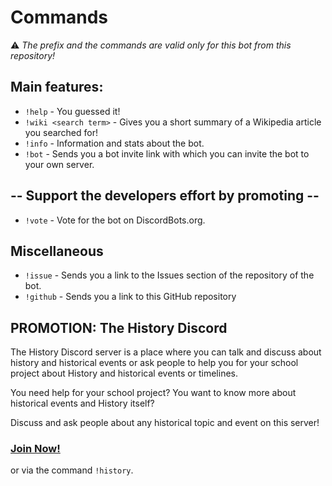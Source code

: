 # Commands

⚠️ _The prefix and the commands are valid only for this bot from this repository!_

## Main features:

- ``!help`` - You guessed it!
- ``!wiki <search term>`` - Gives you a short summary of a Wikipedia article you searched for! 
- ``!info`` - Information and stats about the bot.
- ``!bot`` - Sends you a bot invite link with which you can invite the bot
to your own server.

## -- Support the developers effort by promoting --
- ``!vote`` - Vote for the bot on DiscordBots.org. 

## Miscellaneous
- ``!issue`` - Sends you a link to the Issues section of the repository of the bot.
- ``!github`` - Sends you a link to this GitHub repository

## PROMOTION: The History Discord

The History Discord server is a place where you can talk and discuss about history and historical events or ask 
people to help you for your school project about History and historical events or timelines.

You need help for your school project? You want to know more about historical events and History itself? 

Discuss and ask people about any historical topic and event on this server!

### [**Join Now!**](https://discordapp.com/invite/XSG3YZ9)
or via the command ``!history``.
